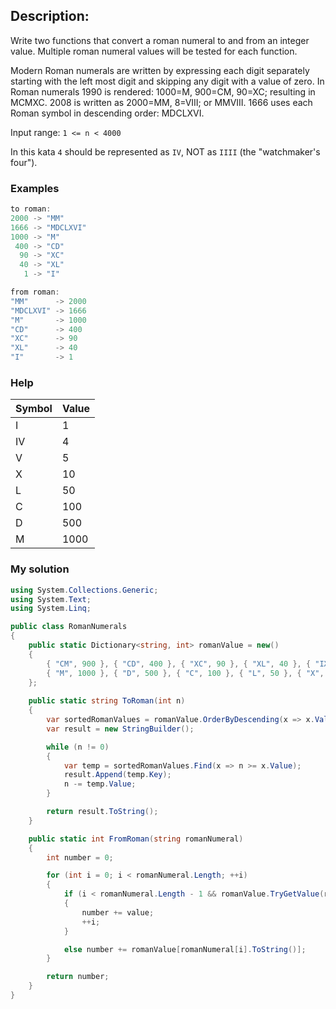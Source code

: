 ## Description:
Write two functions that convert a roman numeral to and from an integer value. Multiple roman numeral values will be tested for each function.

Modern Roman numerals are written by expressing each digit separately starting with the left most digit and skipping any digit with a value of zero. In Roman numerals 1990 is rendered: 1000=M, 900=CM, 90=XC; resulting in MCMXC. 2008 is written as 2000=MM, 8=VIII; or MMVIII. 1666 uses each Roman symbol in descending order: MDCLXVI.

Input range: ```1 <= n < 4000```

In this kata ```4``` should be represented as ```IV```, NOT as ```IIII``` (the "watchmaker's four").
### Examples
```C#
to roman:
2000 -> "MM"
1666 -> "MDCLXVI"
1000 -> "M"
 400 -> "CD"
  90 -> "XC"
  40 -> "XL"
   1 -> "I"

from roman:
"MM"      -> 2000
"MDCLXVI" -> 1666
"M"       -> 1000
"CD"      -> 400
"XC"      -> 90
"XL"      -> 40
"I"       -> 1
```
### Help
| Symbol | Value |
|--------|-------|
| I      | 1     |
| IV     | 4     |
| V      | 5     |
| X      | 10    |
| L      | 50    |
| C      | 100   |
| D      | 500   |
| M      | 1000  |
### My solution
```C#
using System.Collections.Generic;
using System.Text;
using System.Linq;

public class RomanNumerals
{
    public static Dictionary<string, int> romanValue = new()
    {
        { "CM", 900 }, { "CD", 400 }, { "XC", 90 }, { "XL", 40 }, { "IX", 9 }, { "IV", 4 },
        { "M", 1000 }, { "D", 500 }, { "C", 100 }, { "L", 50 }, { "X", 10 }, { "V", 5 }, { "I", 1 }
    };
  
    public static string ToRoman(int n)
    {
        var sortedRomanValues = romanValue.OrderByDescending(x => x.Value).ToList();
        var result = new StringBuilder();

        while (n != 0)
        {
            var temp = sortedRomanValues.Find(x => n >= x.Value);
            result.Append(temp.Key);
            n -= temp.Value;
        }

        return result.ToString();
    }

    public static int FromRoman(string romanNumeral)
    {
        int number = 0;

        for (int i = 0; i < romanNumeral.Length; ++i)
        {
            if (i < romanNumeral.Length - 1 && romanValue.TryGetValue(romanNumeral.Substring(i, 2), out int value))
            {
                number += value;
                ++i;
            }

            else number += romanValue[romanNumeral[i].ToString()];
        }

        return number;
    }
}
```
